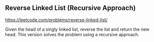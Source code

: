 ## Reverse Linked List (Recursive Approach)
https://leetcode.com/problems/reverse-linked-list/

Given the head of a singly linked list, reverse the list and return the new head. This version solves the problem using a recursive approach.

